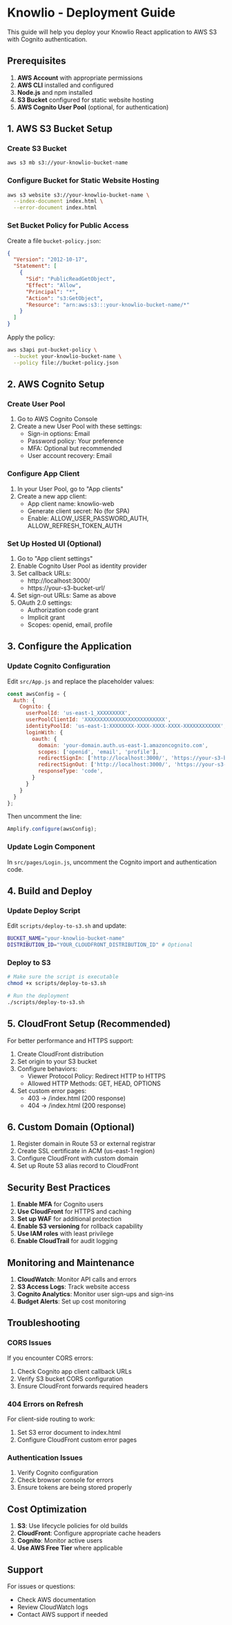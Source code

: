 # Knowlio - Deployment Guide

This guide will help you deploy your Knowlio React application to AWS S3 with Cognito authentication.

## Prerequisites

1. **AWS Account** with appropriate permissions
2. **AWS CLI** installed and configured
3. **Node.js** and npm installed
4. **S3 Bucket** configured for static website hosting
5. **AWS Cognito User Pool** (optional, for authentication)

## 1. AWS S3 Bucket Setup

### Create S3 Bucket
```bash
aws s3 mb s3://your-knowlio-bucket-name
```

### Configure Bucket for Static Website Hosting
```bash
aws s3 website s3://your-knowlio-bucket-name \
  --index-document index.html \
  --error-document index.html
```

### Set Bucket Policy for Public Access
Create a file `bucket-policy.json`:
```json
{
  "Version": "2012-10-17",
  "Statement": [
    {
      "Sid": "PublicReadGetObject",
      "Effect": "Allow",
      "Principal": "*",
      "Action": "s3:GetObject",
      "Resource": "arn:aws:s3:::your-knowlio-bucket-name/*"
    }
  ]
}
```

Apply the policy:
```bash
aws s3api put-bucket-policy \
  --bucket your-knowlio-bucket-name \
  --policy file://bucket-policy.json
```

## 2. AWS Cognito Setup

### Create User Pool
1. Go to AWS Cognito Console
2. Create a new User Pool with these settings:
   - Sign-in options: Email
   - Password policy: Your preference
   - MFA: Optional but recommended
   - User account recovery: Email

### Configure App Client
1. In your User Pool, go to "App clients"
2. Create a new app client:
   - App client name: knowlio-web
   - Generate client secret: No (for SPA)
   - Enable: ALLOW_USER_PASSWORD_AUTH, ALLOW_REFRESH_TOKEN_AUTH

### Set Up Hosted UI (Optional)
1. Go to "App client settings"
2. Enable Cognito User Pool as identity provider
3. Set callback URLs:
   - http://localhost:3000/
   - https://your-s3-bucket-url/
4. Set sign-out URLs: Same as above
5. OAuth 2.0 settings:
   - Authorization code grant
   - Implicit grant
   - Scopes: openid, email, profile

## 3. Configure the Application

### Update Cognito Configuration
Edit `src/App.js` and replace the placeholder values:

```javascript
const awsConfig = {
  Auth: {
    Cognito: {
      userPoolId: 'us-east-1_XXXXXXXXX',
      userPoolClientId: 'XXXXXXXXXXXXXXXXXXXXXXXXXX',
      identityPoolId: 'us-east-1:XXXXXXXX-XXXX-XXXX-XXXX-XXXXXXXXXXXX', // Optional
      loginWith: {
        oauth: {
          domain: 'your-domain.auth.us-east-1.amazoncognito.com',
          scopes: ['openid', 'email', 'profile'],
          redirectSignIn: ['http://localhost:3000/', 'https://your-s3-bucket.s3-website-us-east-1.amazonaws.com/'],
          redirectSignOut: ['http://localhost:3000/', 'https://your-s3-bucket.s3-website-us-east-1.amazonaws.com/'],
          responseType: 'code',
        }
      }
    }
  }
};
```

Then uncomment the line:
```javascript
Amplify.configure(awsConfig);
```

### Update Login Component
In `src/pages/Login.js`, uncomment the Cognito import and authentication code.

## 4. Build and Deploy

### Update Deploy Script
Edit `scripts/deploy-to-s3.sh` and update:
```bash
BUCKET_NAME="your-knowlio-bucket-name"
DISTRIBUTION_ID="YOUR_CLOUDFRONT_DISTRIBUTION_ID" # Optional
```

### Deploy to S3
```bash
# Make sure the script is executable
chmod +x scripts/deploy-to-s3.sh

# Run the deployment
./scripts/deploy-to-s3.sh
```

## 5. CloudFront Setup (Recommended)

For better performance and HTTPS support:

1. Create CloudFront distribution
2. Set origin to your S3 bucket
3. Configure behaviors:
   - Viewer Protocol Policy: Redirect HTTP to HTTPS
   - Allowed HTTP Methods: GET, HEAD, OPTIONS
4. Set custom error pages:
   - 403 → /index.html (200 response)
   - 404 → /index.html (200 response)

## 6. Custom Domain (Optional)

1. Register domain in Route 53 or external registrar
2. Create SSL certificate in ACM (us-east-1 region)
3. Configure CloudFront with custom domain
4. Set up Route 53 alias record to CloudFront

## Security Best Practices

1. **Enable MFA** for Cognito users
2. **Use CloudFront** for HTTPS and caching
3. **Set up WAF** for additional protection
4. **Enable S3 versioning** for rollback capability
5. **Use IAM roles** with least privilege
6. **Enable CloudTrail** for audit logging

## Monitoring and Maintenance

1. **CloudWatch**: Monitor API calls and errors
2. **S3 Access Logs**: Track website access
3. **Cognito Analytics**: Monitor user sign-ups and sign-ins
4. **Budget Alerts**: Set up cost monitoring

## Troubleshooting

### CORS Issues
If you encounter CORS errors:
1. Check Cognito app client callback URLs
2. Verify S3 bucket CORS configuration
3. Ensure CloudFront forwards required headers

### 404 Errors on Refresh
For client-side routing to work:
1. Set S3 error document to index.html
2. Configure CloudFront custom error pages

### Authentication Issues
1. Verify Cognito configuration
2. Check browser console for errors
3. Ensure tokens are being stored properly

## Cost Optimization

1. **S3**: Use lifecycle policies for old builds
2. **CloudFront**: Configure appropriate cache headers
3. **Cognito**: Monitor active users
4. **Use AWS Free Tier** where applicable

## Support

For issues or questions:
- Check AWS documentation
- Review CloudWatch logs
- Contact AWS support if needed
